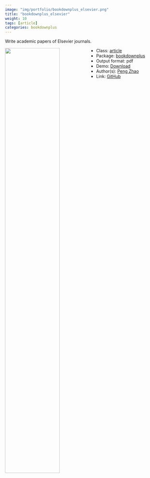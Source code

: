 ```yaml
---
image: "img/portfolio/bookdownplus_elsevier.png"
title: "bookdownplus_elsevier"
weight: 10
tags: [article]
categories: bookdownplus
---
```


Write academic papers of Elsevier journals.

<!--more-->

<a href="../../img/portfolio/bookdownplus_elsevier.png"><img class = "jf-image-shadow" src="../../img/portfolio/bookdownplus_elsevier.png" style="display: block; margin: auto;" width="60%"  align="left"></a>

- Class: [article](../../tags/article)
- Package: [bookdownplus](bookdownplus)
- Output format: pdf
- Demo: [Download](https://pzhaonet.github.io/bookdownplus/inst2/elsevier/showcase/elsevier.pdf)
- Author(s): [Peng Zhao](https://pzhao.org)
- Link: [GitHub](https://github.com/pzhaonet/bookdownplus)


